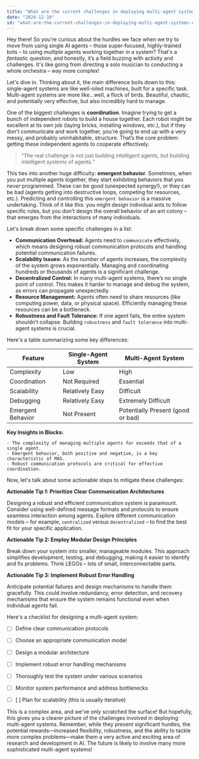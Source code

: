 ```yaml
---
title: "What are the current challenges in deploying multi-agent systems compared to refined single-agent models for AI applications?"
date: "2024-12-10"
id: "what-are-the-current-challenges-in-deploying-multi-agent-systems-compared-to-refined-single-agent-models-for-ai-applications"
---
```


Hey there! So you're curious about the hurdles we face when we try to move from using single AI agents – those super-focused, highly-trained bots – to using *multiple* agents working together in a system?  That's a *fantastic* question, and honestly, it’s a field buzzing with activity and challenges.  It's like going from directing a solo musician to conducting a whole orchestra – way more complex!

Let's dive in.  Thinking about it, the main difference boils down to this: single-agent systems are like well-oiled machines, built for a specific task.  Multi-agent systems are more like…well, a flock of birds.  Beautiful, chaotic, and potentially very effective, but also incredibly hard to manage.

One of the biggest challenges is **coordination**.  Imagine trying to get a bunch of independent robots to build a house together.  Each robot might be excellent at its own job (laying bricks, installing windows, etc.), but if they don't communicate and work together, you're going to end up with a very messy, and probably uninhabitable, structure.  That’s the core problem:  getting these independent agents to cooperate effectively.


> “The real challenge is not just building intelligent agents, but building intelligent *systems* of agents.”


This ties into another huge difficulty: **emergent behavior**.  Sometimes, when you put multiple agents together, they start exhibiting behaviors that you *never* programmed.  These can be good (unexpected synergy!), or they can be bad (agents getting into destructive loops, competing for resources, etc.). Predicting and controlling this `emergent behavior` is a massive undertaking.  Think of it like this: you might design individual ants to follow specific rules, but you don't design the overall behavior of an ant colony – that emerges from the interactions of many individuals.

Let's break down some specific challenges in a list:

* **Communication Overhead:**  Agents need to `communicate` effectively, which means designing robust communication protocols and handling potential communication failures.
* **Scalability Issues:**  As the number of agents increases, the complexity of the system grows exponentially.  Managing and coordinating hundreds or thousands of agents is a significant challenge.
* **Decentralized Control:**  In many multi-agent systems, there’s no single point of control.  This makes it harder to manage and debug the system, as errors can propagate unexpectedly.
* **Resource Management:**  Agents often need to share resources (like computing power, data, or physical space).  Efficiently managing these resources can be a bottleneck.
* **Robustness and Fault Tolerance:**  If one agent fails, the entire system shouldn't collapse.  Building `robustness` and `fault tolerance` into multi-agent systems is crucial.


Here's a table summarizing some key differences:

| Feature          | Single-Agent System         | Multi-Agent System            |
|-----------------|------------------------------|---------------------------------|
| Complexity       | Low                           | High                             |
| Coordination      | Not Required                  | Essential                        |
| Scalability      | Relatively Easy              | Difficult                        |
| Debugging        | Relatively Easy              | Extremely Difficult               |
| Emergent Behavior | Not Present                  | Potentially Present (good or bad) |


**Key Insights in Blocks:**

```
- The complexity of managing multiple agents far exceeds that of a single agent.
- Emergent behavior, both positive and negative, is a key characteristic of MAS.
- Robust communication protocols are critical for effective coordination.
```

Now, let's talk about some actionable steps to mitigate these challenges:

**Actionable Tip 1:  Prioritize Clear Communication Architectures**

Designing a robust and efficient communication system is paramount. Consider using well-defined message formats and protocols to ensure seamless interaction among agents.  Explore different communication models – for example, `centralized` versus `decentralized` – to find the best fit for your specific application.


**Actionable Tip 2:  Employ Modular Design Principles**

Break down your system into smaller, manageable modules. This approach simplifies development, testing, and debugging, making it easier to identify and fix problems.  Think LEGOs – lots of small, interconnectable parts.


**Actionable Tip 3:  Implement Robust Error Handling**

Anticipate potential failures and design mechanisms to handle them gracefully.  This could involve redundancy, error detection, and recovery mechanisms that ensure the system remains functional even when individual agents fail.


Here's a checklist for designing a multi-agent system:

- [ ] Define clear communication protocols
- [ ] Choose an appropriate communication model
- [ ] Design a modular architecture
- [ ] Implement robust error handling mechanisms
- [ ] Thoroughly test the system under various scenarios
- [ ] Monitor system performance and address bottlenecks
- [ ] [ ]  Plan for scalability (this is usually iterative)


This is a complex area, and we've only scratched the surface! But hopefully, this gives you a clearer picture of the challenges involved in deploying multi-agent systems. Remember, while they present significant hurdles, the potential rewards—increased flexibility, robustness, and the ability to tackle more complex problems—make them a very active and exciting area of research and development in AI.  The future is likely to involve many more sophisticated multi-agent systems!
